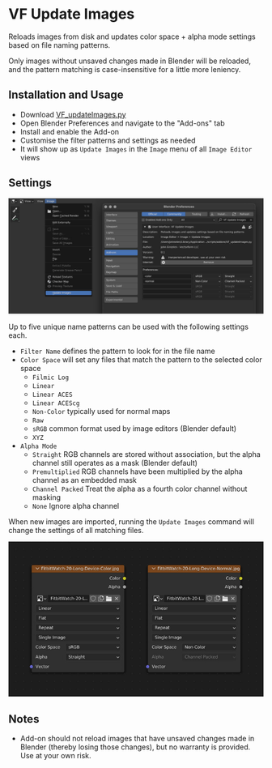 # VF Update Images

Reloads images from disk and updates color space + alpha mode settings based on file naming patterns.

Only images without unsaved changes made in Blender will be reloaded, and the pattern matching is case-insensitive for a little more leniency.

## Installation and Usage
- Download [VF_updateImages.py](https://raw.githubusercontent.com/jeinselenVF/VF-BlenderUpdateImages/main/VF_updateImages.py)
- Open Blender Preferences and navigate to the "Add-ons" tab
- Install and enable the Add-on
- Customise the filter patterns and settings as needed
- It will show up as `Update Images` in the `Image` menu of all `Image Editor` views

## Settings

![screenshot of the Blender image editor interface with the image menu open showing the add-on, and the Blender preferences with the add-on settings revealed](images/settings.jpg)

Up to five unique name patterns can be used with the following settings each.

- `Filter Name` defines the pattern to look for in the file name
- `Color Space` will set any files that match the pattern to the selected color space
	- `Filmic Log`
	- `Linear`
	- `Linear ACES`
	- `Linear ACEScg`
	- `Non-Color` typically used for normal maps
	- `Raw`
	- `sRGB` common format used by image editors (Blender default)
	- `XYZ`
- `Alpha Mode`
	- `Straight` RGB channels are stored without association, but the alpha channel still operates as a mask (Blender default)
	- `Premultiplied` RGB channels have been multiplied by the alpha channel as an embedded mask
	- `Channel Packed` Treat the alpha as a fourth color channel without masking
	- `None` Ignore alpha channel

When new images are imported, running the `Update Images` command will change the settings of all matching files.

![screenshot of the Blender node editor with two image texture nodes showing customised color space and alpha mode settings based on the file naming pattern](images/results.jpg)

## Notes

- Add-on should not reload images that have unsaved changes made in Blender (thereby losing those changes), but no warranty is provided. Use at your own risk.
